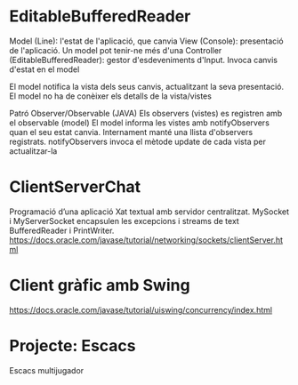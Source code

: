 # EditableBufferedReader

Model (Line): l'estat de l'aplicació, que canvia
View (Console): presentació de l'aplicació. Un model pot tenir-ne més d'una
Controller (EditableBufferedReader): gestor d'esdeveniments d'Input. Invoca canvis d'estat en el model

El model notifica la vista dels seus canvis, actualitzant la seva presentació. El model no ha de conèixer els detalls de la vista/vistes

Patró Observer/Observable (JAVA)
Els observers (vistes) es registren amb el observable (model)
El model informa les vistes amb notifyObservers quan el seu estat canvia. Internament manté una llista d'observers registrats. notifyObservers invoca el mètode update de cada vista per actualitzar-la

# ClientServerChat

Programació d’una aplicació Xat textual amb servidor centralitzat.
MySocket i MyServerSocket encapsulen les excepcions i streams de text BufferedReader i PrintWriter.
https://docs.oracle.com/javase/tutorial/networking/sockets/clientServer.html

# Client gràfic amb Swing

https://docs.oracle.com/javase/tutorial/uiswing/concurrency/index.html

# Projecte: Escacs

Escacs multijugador